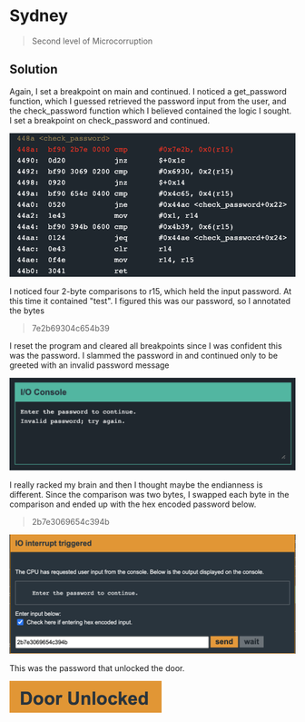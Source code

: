 Sydney
=====

> Second level of Microcorruption

## Solution
Again, I set a breakpoint on main and continued. I noticed a get_password function, which I guessed retrieved the password input from the user, and the check_password function which I believed contained the logic I sought. I set a breakpoint on check_password and continued.

![check](check_password.png)

I noticed four 2-byte comparisons to r15, which held the input password. At this time it contained "test". I figured this was our password, so I annotated the bytes

> 7e2b69304c654b39

I reset the program and cleared all breakpoints since I was confident this was the password. I slammed the password in and continued only to be greeted with an invalid password message

![fail](fail.png)

I really racked my brain and then I thought maybe the endianness is different. Since the comparison was two bytes, I swapped each byte in the comparison and ended up with the hex encoded password below.

> 2b7e3069654c394b

![password](sydney_password.png)

This was the password that unlocked the door.

![unlocked](unlocked.png)

